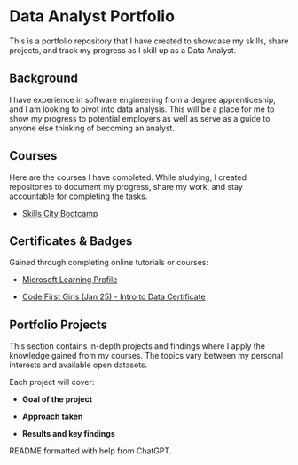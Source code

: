 # Data Analyst Portfolio

This is a portfolio repository that I have created to showcase my skills, share projects, and track my progress as I skill up as a Data Analyst.

## Background

I have experience in software engineering from a degree apprenticeship, and I am looking to pivot into data analysis. 
This will be a place for me to show my progress to potential employers as well as serve as a guide to anyone else thinking of becoming an analyst.

## Courses

Here are the courses I have completed. While studying, I created repositories to document my progress, share my work, and stay accountable for completing the tasks.

- [Skills City Bootcamp](https://github.com/ThisMumCan/SkillsCityDataAnalyticsBootcamp)

## Certificates & Badges

Gained through completing online tutorials or courses:

- [Microsoft Learning Profile](https://learn.microsoft.com/en-us/users/ZoeKelmanCan)
  
- [Code First Girls (Jan 25) - Intro to Data Certificate](https://drive.google.com/file/d/1NKXMmbNmdfxDZJ1V1e9URrbOmoZqUZOd/view?usp=sharing)

## Portfolio Projects

This section contains in-depth projects and findings where I apply the knowledge gained from my courses. The topics vary between my personal interests and available open datasets.

Each project will cover:

- **Goal of the project**
  
- **Approach taken**
  
- **Results and key findings**




README formatted with help from ChatGPT.
